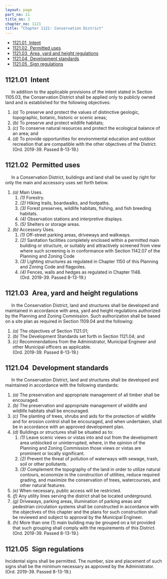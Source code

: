 ```yaml
---
layout: page
part_no: 11
title_no: 3
chapter_no: 1121
title: "Chapter 1121: Conservation District"
---
```


* [1121.01   Intent](#112101-intent)
* [1121.02   Permitted uses](#112102-permitted-uses)
* [1121.03   Area, yard and height regulations](#112103-area-yard-and-height-regulations)
* [1121.04   Development standards](#112104-development-standards)
* [1121.05   Sign regulations](#112105-sign-regulations)

## 1121.01   Intent

     In addition to the applicable provisions of the intent stated in Section 1105.03, the Conservation District shall be applied only to publicly owned land
and is established for the following objectives:

1. _(a)_ To preserve and protect the values of distinctive geologic,
topographic, botanic, historic or scenic areas;
2. _(b)_ To preserve and protect wildlife habitats;
3. _(c)_ To conserve natural resources and protect the ecological balance of an
area; and
4. _(d)_ To provide opportunities for environmental education and outdoor
recreation that are compatible with the other objectives of the District.  
(Ord. 2019-39. Passed 8-13-19.)

## 1121.02   Permitted uses

     In a Conservation District, buildings and land shall be used by right for
only the main and accessory uses set forth below.

1. _(a)_ Main Uses.
    1. _(1)_ Forestry.
    2. _(2)_ Hiking trails, boardwalks, and footpaths.
    3. _(3)_ Forest preserves, wildlife habitats, fishing, and fish breeding
habitats.
    4. _(4)_ Observation stations and interpretive displays.
    5. _(5)_ Shelters or storage areas.
2. _(b)_ Accessory Uses.
    1. _(1)_ Off-street parking areas, driveways and walkways.
    2. _(2)_ Sanitation facilities completely enclosed within a permitted main
building or structure, or suitably and attractively screened from view where
such screening is in conformance with Section 1142.07 of the Planning and Zoning Code 
    3. _(3)_ Lighting structures as regulated in Chapter 1150 of this Planning and Zoning Code and flagpoles.
    4. _(4)_ Fences, walls and hedges as regulated in Chapter 1148.  
(Ord. 2019-39. Passed 8-13-19.)

## 1121.03   Area, yard and height regulations

     In the Conservation District, land and structures shall be developed and
maintained in accordance with area, yard and height regulations authorized by
the Planning and Zoning Commission. Such authorization shall be based on a site
plan as required in Section 1109.04 and the following:

1. _(a)_ The objectives of Section 1121.01;
2. _(b)_ The Development Standards set forth in Section 1121.04; and
3. _(c)_ Recommendations from the Administrator, Municipal Engineer and other
Municipal officers as applicable.  
(Ord. 2019-39. Passed 8-13-19.)

## 1121.04   Development standards

     In the Conservation District, land and structures shall be developed and
maintained in accordance with the following standards:

1. _(a)_ The preservation and appropriate management of all timber shall be
encouraged.
2. _(b)_ The preservation and appropriate management of wildlife and wildlife
habitats shall be encouraged.
3. _(c)_ The planting of trees, shrubs and aids for the protection of wildlife
and for erosion control shall be encouraged, and when undertaken, shall be in
accordance with an approved development plan.
4. _(d)_ Buildings or structures shall be situated as to:
    1. _(1)_ Leave scenic views or vistas into and out from the development area
unblocked or uninterrupted, where, in the opinion of the Planning and Zoning
Commission those views or vistas are prominent or locally significant.
    2. _(2)_ Prevent the threat of pollution of waterways with sewage, trash,
soil or other pollutants.
    3. _(3)_ Complement the topography of the land in order to utilize natural
contours, economize in the construction of utilities, reduce required grading,
and maximize the conservation of trees, watercourses, and other natural
features.
5. _(e)_ When necessary, public access will be restricted.
6. _(f)_ Any utility lines serving the district shall be located underground.
7. _(g)_ Driveways, parking areas, illumination of parking areas and pedestrian
circulation systems shall be constructed in accordance with the objectives of
this chapter and the plans for such construction shall be reviewed and subject
to approval by the Municipal Engineer.
8. _(h)_ More than one (1) main building may be grouped on a lot provided that
such grouping shall comply with the requirements of this District.  
(Ord. 2019-39. Passed 8-13-19.)

## 1121.05   Sign regulations

Incidental signs shall be permitted. The number, size and placement of such
signs shall be the minimum necessary as approved by the Administrator.  
(Ord. 2019-39. Passed 8-13-19.)

